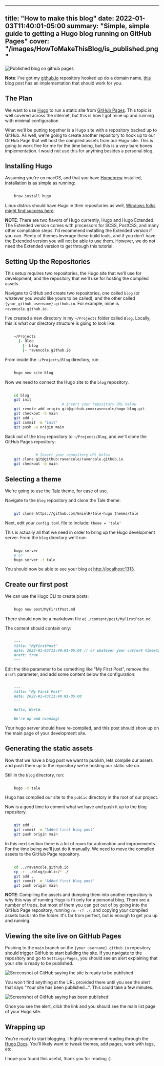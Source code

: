 
---
title: "How to make this blog"
date: 2022-01-03T11:40:01-05:00
summary: "Simple, simple guide to getting a Hugo blog running on GitHub Pages"
cover: "/images/HowToMakeThisBlog/is_published.png"
---

![Published blog on github pages](/images/HowToMakeThisBlog/is_published.png)

**Note**: I've got my [github.io](https://github.com/ravencole/ravencole.github.io) repository hooked up do a domain name, [this](https://dev.to/nickymarino/pointing-a-github-pages-repo-to-a-hover-domain-105e) blog post has an implementation that should work for you.

## The Plan
We want to use [Hugo](https://gohugo.io/) to run a static site from [GitHub Pages](https://pages.github.com/). This topic is well covered across the internet, but this is how I got mine up and running with minimal configuration.

What we'll be putting together is a Hugo site with a repository backed up to GitHub. As well, we're going to create another repository to hook up to our GitHub Page that will host the compiled assets from our Hugo site.
This is going to work fine for me for the time being, but this is a _very_ bare bones implementation. I would not use this for anything besides a personal blog.

## Installing Hugo

Assuming you're on macOS, and that you have [Homebrew](https://brew.sh/) installed, installation is as simple as running:

```bash

	brew install hugo

```

Linux distros should have Hugo in their repositories as well, [Windows folks might find success here](https://wiki.archlinux.org/title/Dual_boot_with_Windows).

**NOTE**: There are two flavors of Hugo currently, Hugo and Hugo Extended. The Extended version comes with processors for SCSS, PostCSS, and many other compilation steps. I'd recommend installing the Extended version if you can. Plenty of themes leverage these build tools, and if you don't have the Extended version you will not be able to use them. However, we do not need the Extended version to get through this tutorial.

## Setting Up the Repositories

This setup requires two repositories, the Hugo site that we'll use for development, and the repository that we'll use for hosting the compiled assets. 

Navigate to GitHub and create two repositories, one called `blog` (or whatever you would like yours to be called), and the other called `{your_github_username}.github.io`. 
For example, mine is `ravencole.github.io`.

I've created a new directory in my `~/Projects` folder called `Blog`.
Locally, this is what our directory structure is going to look like:

```bash

	~/Projects
	  |- Blog
	    |- blog
	    |- ravencole.github.io

```

From inside the `~/Projects/Blog` directory, run:

```bash

	hugo new site blog

```

Now we need to connect the Hugo site to the `blog` repository.

```bash

	cd blog
	git init
	                      # Insert your repository URL below
	git remote add origin git@github.com:ravencole/hugo-blog.git 
	git checkout -b main
	git add .
	git commit -m "init"
	git push -u origin main

```

Back out of the `blog` repository to `~/Projects/Blog`, and we'll clone the GitHub Pages repository:

```bash

	          # Insert your repository URL below
	git clone git@github:ravencole/ravencole.github.io 
	git checkout -b main

```

## Selecting a theme

We're going to use the [Tale](https://github.com/EmielH/tale-hugo) theme, for ease of use.

Navigate to the `blog` repository and clone the Tale theme:

```bash

	git clone https://github.com/EmielH/tale-hugo themes/tale

```

Next, edit your `config.toml` file to include: `theme = 'tale'`

This is actually all that we need in order to bring up the Hugo development server. From the `blog` directory we'll run:

```bash

	hugo server 
	# or
	hugo server -t tale

```

You should now be able to see your blog at [http://localhost:1313](http://localhost:1313).

## Create our first post

We can use the Hugo CLI to create posts:

```bash

	hugo new post/MyFirstPost.md

```

There should now be a markdown file at `./content/post/MyFirstPost.md`.

The content should contain only:

```markdown

	---
	title: "MyFirstPost"
	date: 2022-01-03T11:40:01-05:00 // or whatever your current timestamp is
	draft: true
	---

```

Edit the title parameter to be something like "My First Post", remove the `draft` parameter, and add some content below the configuration:

```markdown

	---
	title: "My First Post"
	date: 2022-01-03T11:40:01-05:00
	---

	Hello, World.

	We're up and running!

```

Your hugo server should have re-compiled, and this post should show up on the main page of your development site.

## Generating the static assets

Now that we have a blog post we want to publish, lets compile our assets and push them up to the repository we're hosting our static site on.

Still in the `blog` directory, run:

```bash

	hugo -t tale

```

Hugo has compiled our site to the `public` directory in the root of our project.

Now is a good time to commit what we have and push it up to the blog repository.

```bash

	git add .
	git commit -m "Added first blog post"
	git push origin main

```

In this next section there is a lot of room for automation and improvements. For the time being we'll just do it manually.
We need to move the compiled assets to the GitHub Page repository. 

```bash

	cd ../ravencole.github.io
	cp -r ../blog/public/* ./
	git add .
	git commit -m "Added first blog post"
	git push origin main

```

**NOTE**: Compiling the assets and dumping them into another repository is why this way of running Hugo is fit only for a personal blog. There are a number of traps, but most of them you can get out of by going into the GitHub Page repository, running `rm -rf ./`, and copying your compiled assets back into the folder. It's far from perfect, but is enough to get you up and running. 

## Viewing the site live on GitHub Pages

Pushing to the `main` branch on the `{your_username}.github.io` repository should trigger GitHub to start building the site. If you navigate to the repository and go to `Settings/Pages`, you should see an alert explaining that your site is ready to be published. 

![Screenshot of GitHub saying the site is ready to be published](/images/HowToMakeThisBlog/ready.png)

You won't find anything at the URL provided there until you see the alert that says "Your site has been published...". This could take a few minutes. 

![Screenshot of GitHub saying has been published](/images/HowToMakeThisBlog/is_published.png)

Once you see the alert, click the link and you should see the main list page of your Hugo site. 

## Wrapping up

You're ready to start blogging. I highly recommend reading through the [Hugo Docs](https://gohugo.io/documentation/). You'll likely want to tweak themes, add pages, work with tags, etc. 

I hope you found this useful, thank you for reading :).